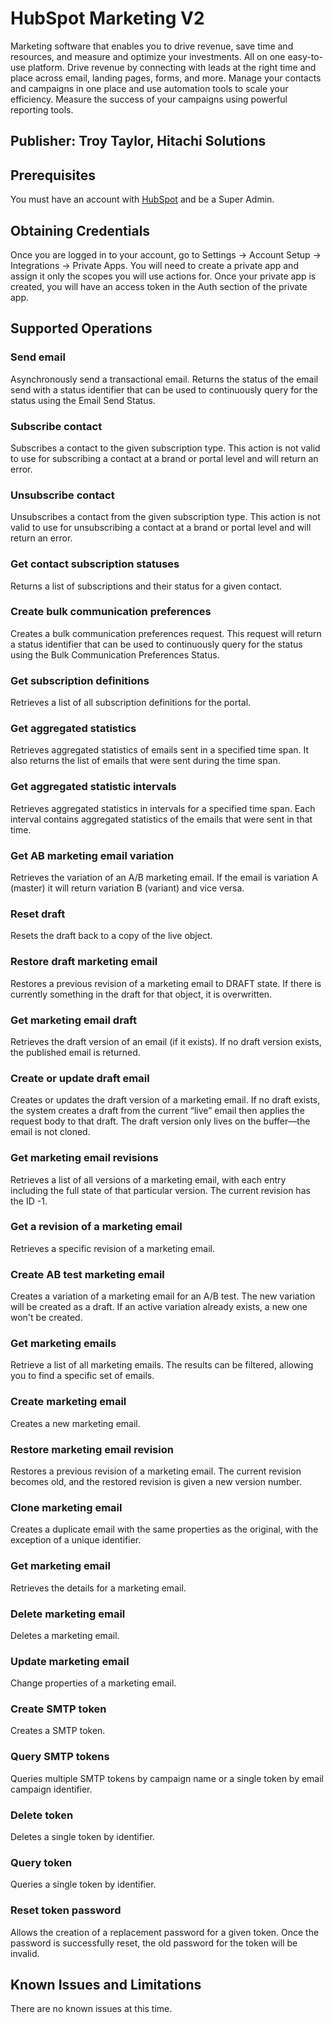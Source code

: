 # HubSpot Marketing V2
Marketing software that enables you to drive revenue, save time and resources, and measure and optimize your investments. All on one easy-to-use platform. Drive revenue by connecting with leads at the right time and place across email, landing pages, forms, and more. Manage your contacts and campaigns in one place and use automation tools to scale your efficiency. Measure the success of your campaigns using powerful reporting tools.

## Publisher: Troy Taylor, Hitachi Solutions

## Prerequisites
You must have an account with [HubSpot](https://app.hubspot.com/signup-hubspot/crm) and be a Super Admin.

## Obtaining Credentials
Once you are logged in to your account, go to Settings -> Account Setup -> Integrations -> Private Apps. You will need to create a private app and assign it only the scopes you will use actions for. Once your private app is created, you will have an access token in the Auth section of the private app.

## Supported Operations
### Send email
Asynchronously send a transactional email. Returns the status of the email send with a status identifier that can be used to continuously query for the status using the Email Send Status.
### Subscribe contact
Subscribes a contact to the given subscription type. This action is not valid to use for subscribing a contact at a brand or portal level and will return an error.
### Unsubscribe contact
Unsubscribes a contact from the given subscription type. This action is not valid to use for unsubscribing a contact at a brand or portal level and will return an error.
### Get contact subscription statuses
Returns a list of subscriptions and their status for a given contact.
### Create bulk communication preferences
Creates a bulk communication preferences request. This request will return a status identifier that can be used to continuously query for the status using the Bulk Communication Preferences Status.
### Get subscription definitions
Retrieves a list of all subscription definitions for the portal.
### Get aggregated statistics
Retrieves aggregated statistics of emails sent in a specified time span. It also returns the list of emails that were sent during the time span.
### Get aggregated statistic intervals
Retrieves aggregated statistics in intervals for a specified time span. Each interval contains aggregated statistics of the emails that were sent in that time.
### Get AB marketing email variation
Retrieves the variation of an A/B marketing email. If the email is variation A (master) it will return variation B (variant) and vice versa.
### Reset draft
Resets the draft back to a copy of the live object.
### Restore draft marketing email
Restores a previous revision of a marketing email to DRAFT state. If there is currently something in the draft for that object, it is overwritten.
### Get marketing email draft
Retrieves the draft version of an email (if it exists). If no draft version exists, the published email is returned.
### Create or update draft email
Creates or updates the draft version of a marketing email. If no draft exists, the system creates a draft from the current “live” email then applies the request body to that draft. The draft version only lives on the buffer—the email is not cloned.
### Get marketing email revisions
Retrieves a list of all versions of a marketing email, with each entry including the full state of that particular version. The current revision has the ID -1.
### Get a revision of a marketing email
Retrieves a specific revision of a marketing email.
### Create AB test marketing email
Creates a variation of a marketing email for an A/B test. The new variation will be created as a draft. If an active variation already exists, a new one won't be created.
### Get marketing emails
Retrieve a list of all marketing emails. The results can be filtered, allowing you to find a specific set of emails.
### Create marketing email
Creates a new marketing email.
### Restore marketing email revision
Restores a previous revision of a marketing email. The current revision becomes old, and the restored revision is given a new version number.
### Clone marketing email
Creates a duplicate email with the same properties as the original, with the exception of a unique identifier.
### Get marketing email
Retrieves the details for a marketing email.
### Delete marketing email
Deletes a marketing email.
### Update marketing email
Change properties of a marketing email.
### Create SMTP token
Creates a SMTP token.
### Query SMTP tokens
Queries multiple SMTP tokens by campaign name or a single token by email campaign identifier.
### Delete token
Deletes a single token by identifier.
### Query token
Queries a single token by identifier.
### Reset token password
Allows the creation of a replacement password for a given token. Once the password is successfully reset, the old password for the token will be invalid.

## Known Issues and Limitations
There are no known issues at this time.

